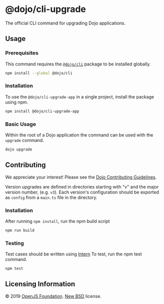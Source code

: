 # @dojo/cli-upgrade
The official CLI command for upgrading Dojo applications.

## Usage
### Prerequisites
This command requires the [`@dojo/cli`](https://github.com/dojo/cli) package to be installed globally.

```bash
npm install --global @dojo/cli
```

### Installation
To use the `@dojo/cli-upgrade-app` in a single project, install the package using npm.

```bash
npm install @dojo/cli-upgrade-app
```

### Basic Usage
Within the root of a Dojo application the command can be used with the `upgrade` command.

```bash
dojo upgrade
```

## Contributing

We appreciate your interest!  Please see the [Dojo Contributing Guidelines](https://github.com/dojo/framework/blob/master/CONTRIBUTING.md).

Version upgrades are defined in directories starting with "v" and the major version number, (e.g. `v3`). Each version's configuration should be exported as `config` from a `main.ts` file in the directory.

### Installation
After running `npm install`, run the npm build script
```bash
npm run build
```

### Testing
Test cases should be written using [Intern](https://theintern.io/)
To test, run the npm test command.
```bash
npm test
```

## Licensing Information

© 2019 [OpenJS Foundation](https://openjsf.org). [New BSD](http://opensource.org/licenses/BSD-3-Clause) license.
